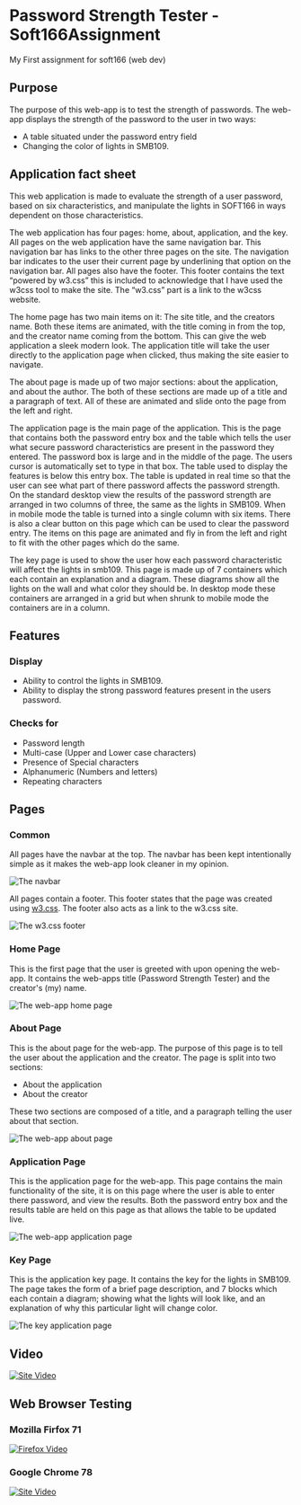 # Password Strength Tester - Soft166Assignment
My First assignment for soft166 (web dev)

## Purpose
The purpose of this web-app is to test the strength of passwords. The web-app displays the strength of the password to the user in two ways:
- A table situated under the password entry field
- Changing the color of lights in SMB109.

## Application fact sheet

This web application is made to evaluate the strength of a user password, based on six characteristics, and manipulate the lights in SOFT166 in ways dependent on those characteristics.

The web application has four pages: home, about, application, and the key. All pages on the web application have the same navigation bar. This navigation bar has links to the other three pages on the site. The navigation bar indicates to the user their current page by underlining that option on the navigation bar.  All pages also have the footer. This footer contains the text “powered by w3.css” this is included to acknowledge that I have used the w3css tool to make the site. The “w3.css” part is a link to the w3css website.

The home page has two main items on it: The site title, and the creators name. Both these items are animated, with the title coming in from the top, and the creator name coming from the bottom. This can give the web application a sleek modern look. The application title will take the user directly to the application page when clicked, thus making the site easier to navigate. 

The about page is made up of two major sections: about the application, and about the author. The both of these sections are made up of a title and a paragraph of text. All of these are animated and slide onto the page from the left and right.

The application page is the main page of the application. This is the page that contains both the password entry box and the table which tells the user what secure password characteristics are present in the password they entered. The password box is large and in the middle of the page. The users cursor is automatically set to type in that box. The table used to display the features is below this entry box. The table is updated in real time so that the user can see what part of there password affects the password strength.  On the standard desktop view the results of the password strength are arranged in two columns of three, the same as the lights in SMB109. When in mobile mode the table is turned into a single column with six items. There is also a clear button on this page which can be used to clear the password entry. The items on this page are animated and fly in from the left and right to fit with the other pages which do the same.

The key page is used to show the user how each password characteristic will affect the lights in smb109. This page is made up of 7 containers which each contain an explanation and a diagram. These diagrams show all the lights on the wall and what color they should be. In desktop mode these containers are arranged in a grid but when shrunk to mobile mode the containers are in a column.


## Features

### Display
- Ability to control the lights in SMB109.
- Ability to display the strong password features present in the users password.

### Checks for
- Password length
- Multi-case (Upper and Lower case characters)
- Presence of Special characters
- Alphanumeric (Numbers and letters)
- Repeating characters

## Pages

### Common

All pages have the navbar at the top. The navbar has been kept intentionally simple as it makes the web-app look cleaner in my opinion.

![The navbar](https://github.com/Jasper-27/Soft166Assignment/blob/master/screenshots/navbar.png "Navbar")

All pages contain a footer. This footer states that the page was created using [w3.css](https://www.w3schools.com/w3css/). The footer also acts as a link to the w3.css site.

![The w3.css footer](https://github.com/Jasper-27/Soft166Assignment/blob/master/screenshots/footer.png "Footer")

### Home Page

This is the first page that the user is greeted with upon opening the web-app. It contains the web-apps title (Password Strength Tester) and the creator's (my) name.

![The web-app home page](https://github.com/Jasper-27/Soft166Assignment/blob/master/screenshots/homePage.png "Home Page")

### About Page

This is the about page for the web-app. The purpose of this page is to tell the user about the application and the creator. The page is split into two sections:

- About the application
- About the creator

These two sections are composed of a title, and a paragraph telling the user about that section.

![The web-app about page](https://github.com/Jasper-27/Soft166Assignment/blob/master/screenshots/aboutPage.png "About Page")

### Application Page

This is the application page for the web-app. This page contains the main functionality of the site, it is on this page where the user is able to enter there password, and view the results. Both the password entry box and the results table are held on this page as that allows the table to be updated live.

![The web-app application page](https://github.com/Jasper-27/Soft166Assignment/blob/master/screenshots/passwordPage2.png "Application Page")

### Key Page

This is the application key page. It contains the key for the lights in SMB109. The page takes the form of a brief page description, and 7 blocks which each contain a diagram; showing what the lights will look like, and an explanation of why this particular light will change color.

![The key application page](https://github.com/Jasper-27/Soft166Assignment/blob/master/screenshots/keyPage.png "Key Page")


## Video

[![Site Video](http://img.youtube.com/vi/ZYv6X8udSIY/0.jpg)](http://www.youtube.com/watch?v=ZYv6X8udSIY)

## Web Browser Testing 
### Mozilla Firfox 71

[![Firefox Video](http://img.youtube.com/vi/3chdQgrx4s8/0.jpg)](http://www.youtube.com/watch?v=3chdQgrx4s8 )
### Google Chrome 78

[![Site Video](http://img.youtube.com/vi/Z6ZNSesy3_4/0.jpg)](http://www.youtube.com/watch?v=Z6ZNSesy3_4)

